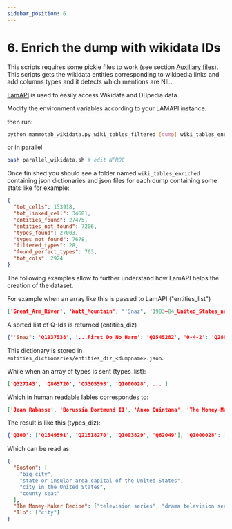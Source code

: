 ```yaml
---
sidebar_position: 6
---
```


# 6. Enrich the dump with wikidata IDs

This scripts requires some pickle files to work (see section [Auxiliary files](/mammotab-docs/docs/auxiliary-files)).
This scripts gets the wikidata entities corresponding to wikipedia links and add columns types and it detects which mentions are NIL.

[LamAPI](https://bitbucket.org/disco_unimib/lamapi) is used to easily access Wikidata and DBpedia data.

Modify the environment variables according to your LAMAPI instance.

then run:

```bash
python mammotab_wikidata.py wiki_tables_filtered [dump] wiki_tables_enriched
```

or in parallel

```bash
bash parallel_wikidata.sh # edit NPROC
```

Once finished you should see a folder named `wiki_tables_enriched` containing json dictionaries and json files for each dump containing some stats like for example:

```json
{
  "tot_cells": 153918,
  "tot_linked_cell": 34681,
  "entities_found": 27475,
  "entities_not_found": 7206,
  "types_found": 27003,
  "types_not_found": 7678,
  "filtered_types": 28,
  "found_perfect_types": 763,
  "tot_cols": 2924
}
```

The following examples allow to further understand how LamAPI helps the creation of the dataset.

For example when an array like this is passed to LamAPI ("entities_list")

```json
['Great_Arm_River', 'Watt_Mountain', "'Snaz", '1983–84_United_States_network_television_schedule', 'Brands_Hatch',...]
```

A sorted list of Q-Ids is returned (entities_diz)

```json
{"'Snaz": 'Q1937538', '...First_Do_No_Harm': 'Q1545282', '0-4-2': 'Q2806492', '0-4-4T': 'Q3077673', '0-6-0': 'Q2922269', '1._FC_Haßfurt': 'Q162241', '1._FC_Köln': 'Q104770', '1._FC_Köln_II': 'Q15972883', '1._FC_Normannia_Gmünd': 'Q162349', ...}
```

This dictionary is stored in `entities_dictionaries/entities_diz_<dumpname>.json`.

While when an array of types is sent (types_list):

```json
['Q327143', 'Q865720', 'Q3305593', 'Q1000028', ... ]
```

Which in human readable lables correspondes to:

```json
['Jean Rabasse', 'Borussia Dortmund II', 'Anxo Quintana', 'The Money-Maker Recipe', ... ]
```

The result is like this (types_diz):

```json
{'Q100': ['Q1549591', 'Q21518270', 'Q1093829', 'Q62049'], 'Q1000028': ['Q5398426', 'Q1366112'], 'Q1000341': ['Q515'],...}
```

Which can be read as:

```json
{
  "Boston": [
    "big city",
    "state or insular area capital of the United States",
    "city in the United States",
    "county seat"
  ],
  "The Money-Maker Recipe": ["television series", "drama television series"],
  "Ilo": ["city"]
}
```
